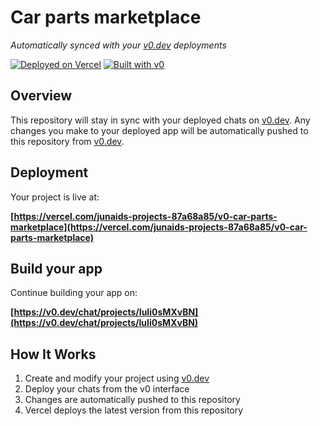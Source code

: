 # Car parts marketplace

*Automatically synced with your [v0.dev](https://v0.dev) deployments*

[![Deployed on Vercel](https://img.shields.io/badge/Deployed%20on-Vercel-black?style=for-the-badge&logo=vercel)](https://vercel.com/junaids-projects-87a68a85/v0-car-parts-marketplace)
[![Built with v0](https://img.shields.io/badge/Built%20with-v0.dev-black?style=for-the-badge)](https://v0.dev/chat/projects/IuIi0sMXvBN)

## Overview

This repository will stay in sync with your deployed chats on [v0.dev](https://v0.dev).
Any changes you make to your deployed app will be automatically pushed to this repository from [v0.dev](https://v0.dev).

## Deployment

Your project is live at:

**[https://vercel.com/junaids-projects-87a68a85/v0-car-parts-marketplace](https://vercel.com/junaids-projects-87a68a85/v0-car-parts-marketplace)**

## Build your app

Continue building your app on:

**[https://v0.dev/chat/projects/IuIi0sMXvBN](https://v0.dev/chat/projects/IuIi0sMXvBN)**

## How It Works

1. Create and modify your project using [v0.dev](https://v0.dev)
2. Deploy your chats from the v0 interface
3. Changes are automatically pushed to this repository
4. Vercel deploys the latest version from this repository